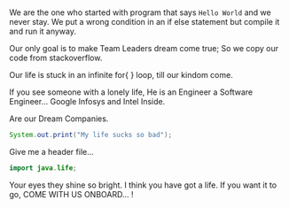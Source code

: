 # 


We are the one who started with program that says `Hello World` and we never stay. 
We put a wrong condition in an if else statement but compile it and run it anyway. 

Our only goal is to make Team Leaders dream come true;
So we copy our code from stackoverflow.

Our life is stuck in an infinite for{ } loop, till our kindom come.

If you see someone with a lonely life, He is an Engineer a Software Engineer...
Google Infosys and Intel Inside.

Are our Dream Companies.



```java
System.out.print("My life sucks so bad");
```

Give me a header file...

```java
import java.life;
```



Your eyes they shine so bright.
I think you have got a life.
If you want it to go, COME WITH US ONBOARD... !
